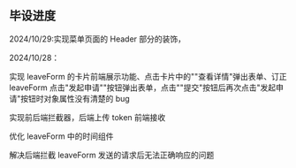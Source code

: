 ## 毕设进度

2024/10/29:实现菜单页面的 Header 部分的装饰，

2024/10/28：

实现 leaveForm 的卡片前端展示功能、点击卡片中的""查看详情"弹出表单、订正 leaveForm 点击"发起申请""按钮弹出表单，点击""提交"按钮后再次点击"发起申请"按钮时对象属性没有清楚的 bug

实现前后端拦截器，后端上传 token 前端接收

优化 leaveForm 中的时间组件

解决后端拦截 leaveForm 发送的请求后无法正确响应的问题
